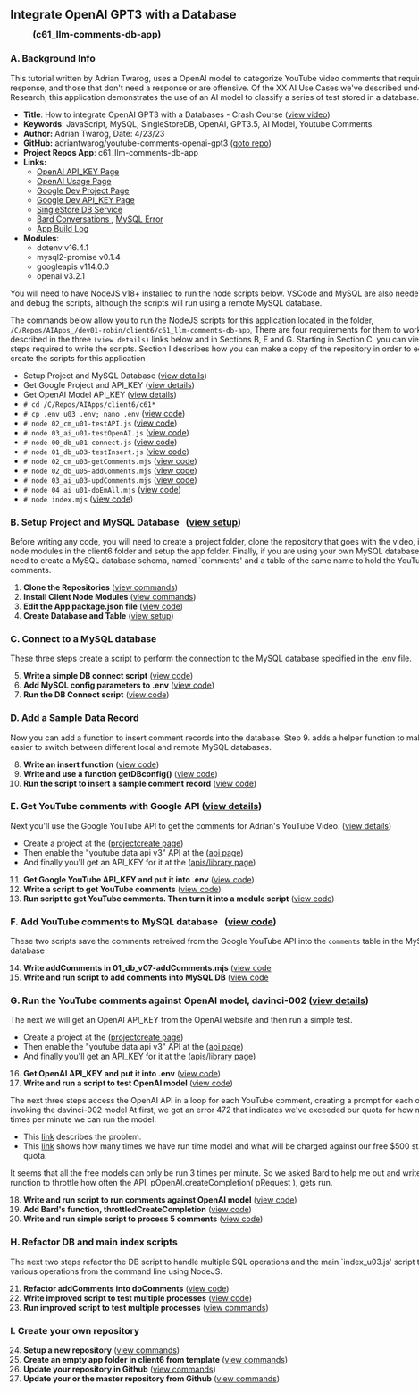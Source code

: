 <div style="width: 800px;">

## Integrate OpenAI GPT3 with a Database
### <div style="margin-top: -10px; margin-left: 40px; margin-bottom:20px;">(c61_llm-comments-db-app)</div>

### A. Background Info

This tutorial written by Adrian Twarog, uses a OpenAI model to categorize YouTube video comments that
require a response, and those that don't need a response or are offensive.  Of the XX AI Use Cases we've 
described under AI Research, this application demonstrates the use of an AI model to classify a series of 
test stored in a database.   

 - **Title**: How to integrate OpenAI GPT3 with a Databases - Crash Course ([view video](https://www.youtube.com/watch?v=N4nX_rTwKx4)) 
 - **Keywords**: JavaScript, MySQL, SingleStoreDB, OpenAI, GPT3.5, AI Model, Youtube Comments. 
 - **Author:** Adrian Twarog, Date: 4/23/23 
 - **GitHub:** adriantwarog/youtube-comments-openai-gpt3 ([goto repo](https://github.com/adriantwarog/youtube-comments-openai-gpt3.git))
 - **Project Repos App**: c61_llm-comments-db-app
 - **Links:** 
    - [OpenAI API_KEY Page     ](https://platform.openai.com/api-keys)   
    - [OpenAI Usage Page       ](https://platform.openai.com/usage)   
    - [Google Dev Project Page ](https://console.cloud.google.com/apis/welcome?project=)   
    - [Google Dev API_KEY Page ](https://console.cloud.google.com/apis/credentials?project=)   
    - [SingleStore DB Service  ](https://www.singlestore.com/cloud-trial/)
    - [Bard Conversations      ](https://g.co/bard/share/6f48fe97c585),  [MySQL Error](https://g.co/gemini/share/00475349aac4)
    - [App Build Log           ](setup/d61_llm-comments-db-app/d61-01_build-log.md)
 - **Modules**:  
   - dotenv v16.4.1
   - mysql2-promise v0.1.4
   - googleapis v114.0.0
   - openai v3.2.1

You will need to have NodeJS v18+ installed to run the node scripts below. VSCode and MySQL are also needed
to edit and debug the scripts, although the scripts will run using a remote MySQL database. 

The commands below allow you to run the NodeJS scripts for this application located in the folder, 
`/C/Repos/AIApps_/dev01-robin/client6/c61_llm-comments-db-app`,  There are four requirements for them to work
described in the three `(view details)` links below and in Sections B, E and G.  Starting in Section C, you can 
view the steps required to write the scripts.  Section I describes how you can make a copy of the repository
in order to edit or create the scripts for this application 

- Setup Project and MySQL Database    ([view details](setup/d61_llm-comments-db-app/d61-00_description.md#b1))
- Get Google Project and API_KEY      ([view details](setup/d61_llm-comments-db-app/d61-01_build-log.md?id=e10))
- Get OpenAI Model API_KEY            ([view details](setup/d61_llm-comments-db-app/d61-01_build-log.md?id=g10))
- `# cd /C/Repos/AIApps/client6/c61*`
- `# cp .env_u03 .env; nano .env`     ([view code](setup/d61_llm-comments-db-app/d61-01_build-log.md?id=c6))
- `# node 02_cm_u01-testAPI.js`       ([view code](setup/d61_llm-comments-db-app/d61-01_build-log.md?id=e12))  
- `# node 03_ai_u01-testOpenAI.js`    ([view code](setup/d61_llm-comments-db-app/d61-01_build-log.md?id=g17))
- `# node 00_db_u01-connect.js`       ([view code](setup/d61_llm-comments-db-app/d61-01_build-log.md?id=c5))
- `# node 01_db_u03-testInsert.js`    ([view code](setup/d61_llm-comments-db-app/d61-01_build-log.md?id=d8))
- `# node 02_cm_u03-getComments.mjs`  ([view code](setup/d61_llm-comments-db-app/d61-01_build-log.md?id=e13))
- `# node 02_db_u05-addComments.mjs`  ([view code](setup/d61_llm-comments-db-app/d61-01_build-log.md?id=f15))
- `# node 03_ai_u03-updComments.mjs`  ([view code](setup/d61_llm-comments-db-app/d61-01_build-log.md?id=g19))
- `# node 04_ai_u01-doEmAll.mjs`      ([view code](setup/d61_llm-comments-db-app/d61-01_build-log.md?id=h22))
- `# node index.mjs`                  ([view code](setup/d61_llm-comments-db-app/d61-01_build-log.md?id=h24))

<span id="b1" name="b1"></span>

### B. Setup Project and MySQL Database             &nbsp; ([view setup](setup/d61_llm-comments-db-app/d61-01_build-log.md?id=b1))

Before writing any code, you will need to create a project folder, clone the repository that goes with the video, 
install node modules in the client6 folder and setup the app folder.  Finally, if you are using your own MySQL
database, you will need to create a MySQL database schema, named `comments' and a table of the same name to hold 
the YouTube video comments.

 1. **Clone the Repositories**                              ([view commands](setup/d61_llm-comments-db-app/d61-01_build-log.md?id=b1))
 2. **Install Client Node Modules**                         ([view commands](setup/d61_llm-comments-db-app/d61-01_build-log.md?id=b2))
 3. **Edit the App package.json file**                      ([view code](setup/d61_llm-comments-db-app/d61-01_build-log.md?id=b3))
 4. **Create Database and Table**                           ([view setup](setup/d61_llm-comments-db-app/d61-01_build-log.md?id=b4))

### C. Connect to a MySQL database

These three steps create a script to perform the connection to the MySQL database specified in the .env file. 

 5. **Write a simple DB connect script**                    ([view code](setup/d61_llm-comments-db-app/d61-01_build-log.md?id=c5))
 6. **Add MySQL config parameters to .env**                 ([view code](setup/d61_llm-comments-db-app/d61-01_build-log.md?id=c6))
 7. **Run the DB Connect script**                           ([view code](setup/d61_llm-comments-db-app/d61-01_build-log.md?id=c7))

### D. Add a Sample Data Record

Now you can add a function to insert comment records into the database. Step 9. adds a helper function to 
make it easier to switch between different local and remote MySQL databases.

 8. **Write an insert function**                            ([view code](setup/d61_llm-comments-db-app/d61-01_build-log.md?id=D8))
 9. **Write and use a function getDBconfig()**              ([view code](setup/d61_llm-comments-db-app/d61-01_build-log.md?id=D9))
10. **Run the script to insert a sample comment record**    ([view code](setup/d61_llm-comments-db-app/d61-01_build-log.md?id=D10)) 

<span id="e1" name="e1"></span>

### E. Get YouTube comments with Google API                 ([view details](setup/d61_llm-comments-db-app/d61-01_build-log.md?id=e10)) 

Next you'll use the Google YouTube API to get the comments for Adrian's YouTube Video. ([view details](setup/d61_llm-comments-db-app/d61-01_build-log.md?id=e10))
- Create a project at the ([projectcreate page](https://console.cloud.google.com/projectcreate))
- Then enable the "youtube data api v3" API at the ([api page](https://console.cloud.google.com/apis/library/browse?q=youtube%20data%20api%20v3))
- And finally you'll get an API_KEY for it at the ([apis/library page]( https://console.cloud.google.com/apis/credentials?project=))

11. **Get Google YouTube API_KEY and put it into .env**     ([view code](setup/d61_llm-comments-db-app/d61-01_build-log.md?id=e11)) 
12. **Write a script to get YouTube comments**              ([view code](setup/d61_llm-comments-db-app/d61-01_build-log.md?id=e12)) 
13. **Run script to get YouTube comments. Then turn it into a module script**  ([view code](setup/d61_llm-comments-db-app/d61-01_build-log.md?id=E13)) 

### F. Add YouTube comments to MySQL database       &nbsp; ([view code](setup/d61_llm-comments-db-app/d61-01_build-log.md?id=F14))
These two scripts save the comments retreived from the Google YouTube API into the `comments` table in the MySQL database

14. **Write addComments in 01_db_v07-addComments.mjs**      ([view code](setup/d61_llm-comments-db-app/d61-01_build-log.md?id=F14) 
15. **Write and run script to add comments into MySQL DB**  ([view code](setup/d61_llm-comments-db-app/d61-01_build-log.md?id=F15) 

<span id="g1" name="g1"></span>

### G. Run the YouTube comments against OpenAI model, davinci-002    ([view details](setup/d61_llm-comments-db-app/d61-01_build-log.md?id=g10))

The next we will get an OpenAI API_KEY from the OpenAI website and then run a simple test.  
- Create a project at the ([projectcreate page](https://console.cloud.google.com/projectcreate))
- Then enable the "youtube data api v3" API at the ([api page](https://console.cloud.google.com/apis/library/browse?q=youtube%20data%20api%20v3))
- And finally you'll get an API_KEY for it at the ([apis/library page]( https://console.cloud.google.com/apis/credentials?project=))

16. **Get OpenAI API_KEY and put it into .env**                      ([view code](setup/d61_llm-comments-db-app/d61-01_build-log.md?id=G16)) 
17. **Write and run a script to test OpenAI model**                  ([view code](setup/d61_llm-comments-db-app/d61-01_build-log.md?id=G17)) 

The next three steps access the OpenAI API in a loop for each YouTube comment, creating a prompt for each one, invoking the davinci-002 model
At first, we got an error 472 that indicates we've exceeded our quota for how many times per minute we can run the model.  
- This [link](https://platform.openai.com/account/limits) describes the problem. 
- This [link](https://platform.openai.com/usage) shows how many times we have run time model and what will be charged against our free $500 started quota.  

It seems that all the free models can only be run 3 times per minute.  So we asked Bard to help me out 
and write a runction to throttle how often the API, pOpenAI.createCompletion( pRequest ), gets run.   

18. **Write and run script to run comments against OpenAI model**    ([view code](setup/d61_llm-comments-db-app/d61-01_build-log.md?id=G18)) 
19. **Add Bard's function, throttledCreateCompletion**               ([view code](setup/d61_llm-comments-db-app/d61-01_build-log.md?id=G19)) 
20. **Write and run simple script to process 5 comments**            ([view code](setup/d61_llm-comments-db-app/d61-01_build-log.md?id=G20)) 

### H. Refactor DB and main index scripts   
The next two steps refactor the DB script to handle multiple SQL operations and the main `index_u03.js' script 
to run the various operations from the command line using NodeJS.   

21. **Refactor addComments into doComments**                ([view code](setup/d61_llm-comments-db-app/d61-01_build-log.md?id=h21)) 
22. **Write improved script to test multiple processes**    ([view code](setup/d61_llm-comments-db-app/d61-01_build-log.md?id=h22)) 
23. **Run improved script to test multiple processes**      ([view commands](setup/d61_llm-comments-db-app/d61-01_build-log.md?id=h23)) 

### I. Create your own repository 

24. **Setup a new repository**                              ([view commands](setup/d61_llm-comments-db-app/d61-01_build-log.md?id=i24)) 
25. **Create an empty app folder in client6 from template** ([view commands](setup/d61_llm-comments-db-app/d61-01_build-log.md?id=i25))  
26. **Update your repository in Github**                    ([view commands](setup/d61_llm-comments-db-app/d61-01_build-log.md?id=i26)) 
27. **Update your or the master repository from Github**    ([view commands](setup/d61_llm-comments-db-app/d61-01_build-log.md?id=i27)) 


<div style="height:1000px;"></div>
</div>